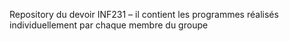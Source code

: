 Repository du devoir INF231 – il contient les programmes réalisés individuellement par chaque membre du groupe 
